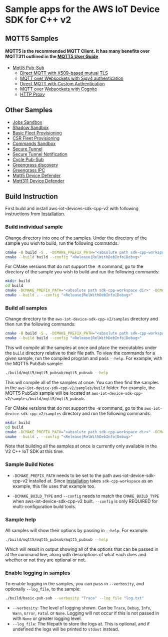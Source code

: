 # Sample apps for the AWS IoT Device SDK for C++ v2

## MQTT5 Samples
#### MQTT5 is the recommended MQTT Client. It has many benefits over MQTT311 outlined in the [MQTT5 User Guide](../documents/MQTT5_Userguide.md)
* [Mqtt5 Pub-Sub](./mqtt5/mqtt5_pubsub/README.md)
    + [Direct MQTT with X509-based mutual TLS](./mqtt5/mqtt5_pubsub/README.md#direct-mqtt-with-x509-based-mutual-tls)
    + [MQTT over Websockets with Sigv4 authentication](./mqtt5/mqtt5_pubsub/README.md#mqtt-over-websockets-with-sigv4-authentication)
    + [Direct MQTT with Custom Authentication](./mqtt5/mqtt5_pubsub/README.md#direct-mqtt-with-custom-authentication)
    + [MQTT over Websockets with Cognito](./mqtt5/mqtt5_pubsub/README.md#mqtt-over-websockets-with-cognito)
    + [HTTP Proxy](./mqtt5/mqtt5_pubsub/README.md#http-proxy)
## Other Samples
* [Jobs Sandbox](./jobs/jobs-sandbox/README.md)
* [Shadow Sandbox](./shadow/shadow-sandbox/README.md)
* [Basic Fleet Provisioning](./fleet_provisioning/provision-basic/README.md)
* [CSR Fleet Provisioning](./fleet_provisioning/provision-csr/README.md)
* [Commands Sandbox](./commands/commands-sandbox/README.md)
* [Secure Tunnel](./secure_tunneling/secure_tunnel/README.md)
* [Secure Tunnel Notification](./secure_tunneling/tunnel_notification/README.md)
* [Cycle Pub-Sub](./pub_sub/cycle_pub_sub/README.md)
* [Greengrass discovery](./greengrass/basic_discovery/README.md)
* [Greengrass IPC](./greengrass/ipc/README.md)
* [Mqtt5 Device Defender](./device_defender/mqtt5_basic_report/README.md)
* [Mqtt311 Device Defender](./device_defender/basic_report/README.md)

## Build Instruction

First build and install aws-iot-devices-sdk-cpp-v2 with following instructions from [Installation](../README.md#Installation).

### Build individual sample

Change directory into one of the samples. Under the directory of the sample you wish to build, run the following commands:

``` sh
cmake -B build -S . -DCMAKE_PREFIX_PATH="<absolute path sdk-cpp-workspace dir>" -DCMAKE_BUILD_TYPE="<Release|RelWithDebInfo|Debug>" .
cmake --build build --config "<Release|RelWithDebInfo|Debug>"
```

For CMake versions that do not support the `-B` command, go to the directory of the sample you wish to build and run the following commands:

``` sh
mkdir build
cd build
cmake -DCMAKE_PREFIX_PATH="<absolute path sdk-cpp-workspace dir>" -DCMAKE_BUILD_TYPE="<Release|RelWithDebInfo|Debug>" ..
cmake --build . --config "<Release|RelWithDebInfo|Debug>"
```

### Build all samples

Change directory to the `aws-iot-device-sdk-cpp-v2/samples` directory and then run the following commands:

```sh
cmake -B build -S . -DCMAKE_PREFIX_PATH="<absolute path sdk-cpp-workspace dir>" -DCMAKE_BUILD_TYPE="<Release|RelWithDebInfo|Debug>"
cmake --build build --config "<Release|RelWithDebInfo|Debug>"
```

This will compile all the samples at once and place the executables under the `build` directory relative to their file path. To view the commands for a given sample, run the compiled program and pass `--help`. For example, with the MQTT5 PubSub sample:

```sh
./build/mqtt5/mqtt5_pubsub/mqtt5_pubsub --help
```

This will compile all of the samples at once. You can then find the samples in the `aws-iot-device-sdk-cpp-v2/samples/build` folder. For example, the MQTT5 PubSub sample will be located at `aws-iot-device-sdk-cpp-v2/samples/build/mqtt5/mqtt5_pubsub`.

For CMake versions that do not support the `-B` command, go to the `aws-iot-device-sdk-cpp-v2/samples` directory and run the following commands:

``` sh
mkdir build
cd build
cmake -DCMAKE_PREFIX_PATH="<absolute path sdk-cpp-workspace dir>" -DCMAKE_BUILD_TYPE="<Release|RelWithDebInfo|Debug>" ..
cmake --build . --config "<Release|RelWithDebInfo|Debug>"
```

Note that building all the samples at once is currently only available in the V2 C++ IoT SDK at this time.

### Sample Build Notes

* `-DCMAKE_PREFIX_PATH` needs to be set to the path aws-iot-device-sdk-cpp-v2 installed at. Since [Installation](../README.md#Installation) takes `sdk-cpp-workspace` as an example, this file uses that example too.

* `-DCMAKE_BUILD_TYPE` and `--config` needs to match the `CMAKE_BUILD_TYPE` when aws-iot-device-sdk-cpp-v2 built. `--config` is only REQUIRED for multi-configuration build tools.

### Sample help

All samples will show their options by passing in `--help`. For example:

```sh
./build/mqtt5/mqtt5_pubsub/mqtt5_pubsub --help
```

Which will result in output showing all of the options that can be passed in at the command line, along with descriptions of what each does and whether or not they are optional or not.

### Enable logging in samples

To enable logging in the samples, you can pass in `--verbosity`, and optionally `--log_file`, to the sample:

```sh
./build/basic-pub-sub --verbosity "Trace" --log_file "log.txt"
```

* `--verbosity`: The level of logging shown. Can be `Trace`, `Debug`, `Info`, `Warn`, `Error`, `Fatal` or `None`. Logging will not occur if this is not passed in with `None` or greater logging level.
* `--log_file`: The filepath to store the logs at. This is optional, and if undefined the logs will be printed to `stdout` instead.
